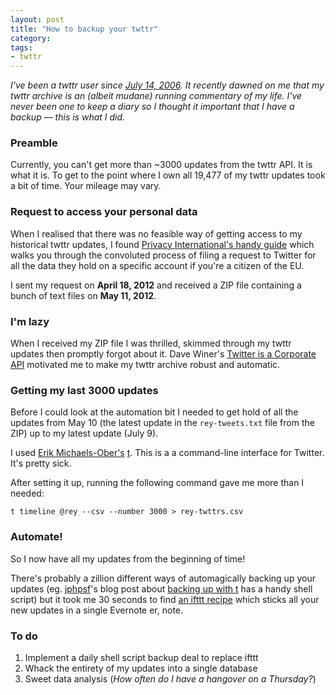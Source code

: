 ```yaml
---
layout: post
title: "How to backup your twttr"
category: 
tags:
- twttr
---
```


_I've been a twttr user since [July 14, 2006](http://twbirthday.com/rey). It recently dawned on me that my twttr archive is an (albeit mudane) running commentary of my life. I've never been one to keep a diary so I thought it important that I have a backup &mdash; this is what I did._

### Preamble

Currently, you can't get more than ~3000 updates from the twttr API. It is what it is. To get to the point where I own all 19,477 of my twttr updates took a bit of time. Your mileage may vary.

### Request to access your personal data

When I realised that there was no feasible way of getting access to my historical twttr updates, I found [Privacy International's handy guide](https://www.privacyinternational.org/blog/what-does-twitter-know-about-its-users-nologs) which walks you through the convoluted process of filing a request to Twitter for all the data they hold on a specific account if you're a citizen of the EU.

I sent my request on __April 18, 2012__ and received a ZIP file containing a bunch of text files on __May 11, 2012__.

### I'm lazy

When I received my ZIP file I was thrilled, skimmed through my twttr updates then promptly forgot about it. Dave Winer's [Twitter is a Corporate API](http://scripting.com/stories/2012/07/07/twitterIsACorporateApi.html) motivated me to make my twttr archive robust and automatic.

### Getting my last 3000 updates

Before I could look at the automation bit I needed to get hold of all the updates from May 10 (the latest update in the `rey-tweets.txt` file from the ZIP) up to my latest update (July 9).

I used [Erik Michaels-Ober's](https://github.com/sferik) [t](http://sferik.github.com/t/). This is a  a command-line interface for Twitter. It's pretty sick.

After setting it up, running the following command gave me more than I needed:

	t timeline @rey --csv --number 3000 > rey-twttrs.csv

### Automate!

So I now have all my updates from the beginning of time!

There's probably a zillion different ways of automagically backing up your updates (eg. [jphpsf](http://github.com/jphpsf)'s blog post about [backing up with t](http://blog.jphpsf.com/2012/05/07/backing-up-your-twitter-account-with-t/) has a handy shell script) but it took me 30 seconds to find [an ifttt recipe](http://ifttt.com/recipes/42084) which sticks all your new updates in a single Evernote er, note.

### To do

1. Implement a daily shell script backup deal to replace ifttt
2. Whack the entirety of my updates into a single database
2. Sweet data analysis (<em>How often do I have a hangover on a Thursday?</em>)
